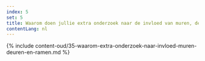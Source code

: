 ```yaml
---
index: 5
set: 5
title: Waarom doen jullie extra onderzoek naar de invloed van muren, deuren en ramen op CoronaMelder?
contentLang: nl
---
```

{% include content-oud/35-waarom-extra-onderzoek-naar-invloed-muren-deuren-en-ramen.md %}
